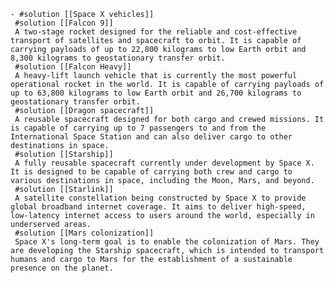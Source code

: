     - #solution [[Space X vehicles]]
     #solution [[Falcon 9]]
     A two-stage rocket designed for the reliable and cost-effective transport of satellites and spacecraft to orbit. It is capable of carrying payloads of up to 22,800 kilograms to low Earth orbit and 8,300 kilograms to geostationary transfer orbit.
     #solution [[Falcon Heavy]]
     A heavy-lift launch vehicle that is currently the most powerful operational rocket in the world. It is capable of carrying payloads of up to 63,800 kilograms to low Earth orbit and 26,700 kilograms to geostationary transfer orbit.
     #solution [[Dragon spacecraft]]
     A reusable spacecraft designed for both cargo and crewed missions. It is capable of carrying up to 7 passengers to and from the International Space Station and can also deliver cargo to other destinations in space.
     #solution [[Starship]]
     A fully reusable spacecraft currently under development by Space X. It is designed to be capable of carrying both crew and cargo to various destinations in space, including the Moon, Mars, and beyond.
     #solution [[Starlink]]
     A satellite constellation being constructed by Space X to provide global broadband internet coverage. It aims to deliver high-speed, low-latency internet access to users around the world, especially in underserved areas.
     #solution [[Mars colonization]]
     Space X's long-term goal is to enable the colonization of Mars. They are developing the Starship spacecraft, which is intended to transport humans and cargo to Mars for the establishment of a sustainable presence on the planet.


